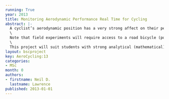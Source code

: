 ```yaml
---
running: True
year: 2013
title: Monitoring Aerodynamic Performance Real Time for Cycling
abstract: |-
  A cyclist’s aerodynamic position has a very strong affect on their performance. In professional cycling, extensive wind tunnel testing is used to hone a cyclist’s performance. Such testing is, however, highly expensive. In this project you will use machine learning techniques alongside the physics of cycling to estimate the aerodynamic performance of a cyclist real time whilst on a bicycle. By combining an anemometer, a power meter and an understanding of the rider’s kinetic and gravitational potential energy the power loss due to aerodynamic drag can be estimated. Software for the project will be written according to the principles of open data science.\
  \
  Note that field experiments will require access to a road bicycle (power loss due to rolling resistance on a mountain bicycle is too large) and some form of GPS device (for preliminary experiments a smart phone is likely sufficient).\
  \
  This project will suit students with strong analytical (mathematical) skills.
layout: bscproject
key: AeroCycling:13
categories:
- MSc
month: 0
authors:
- firstname: Neil D.
  lastname: Lawrence
published: 2013-01-01
---
```

